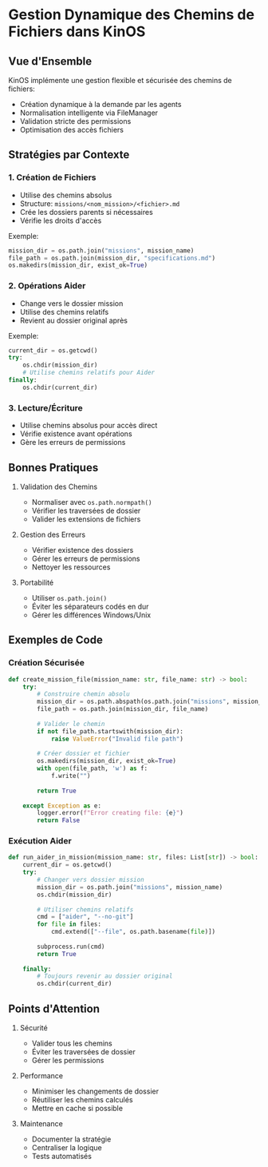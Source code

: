 # Gestion Dynamique des Chemins de Fichiers dans KinOS

## Vue d'Ensemble

KinOS implémente une gestion flexible et sécurisée des chemins de fichiers:
- Création dynamique à la demande par les agents
- Normalisation intelligente via FileManager
- Validation stricte des permissions
- Optimisation des accès fichiers

## Stratégies par Contexte

### 1. Création de Fichiers

- Utilise des chemins absolus
- Structure: `missions/<nom_mission>/<fichier>.md`
- Crée les dossiers parents si nécessaires
- Vérifie les droits d'accès

Exemple:
```python
mission_dir = os.path.join("missions", mission_name)
file_path = os.path.join(mission_dir, "specifications.md")
os.makedirs(mission_dir, exist_ok=True)
```

### 2. Opérations Aider

- Change vers le dossier mission
- Utilise des chemins relatifs
- Revient au dossier original après

Exemple:
```python
current_dir = os.getcwd()
try:
    os.chdir(mission_dir)
    # Utilise chemins relatifs pour Aider
finally:
    os.chdir(current_dir)
```

### 3. Lecture/Écriture

- Utilise chemins absolus pour accès direct
- Vérifie existence avant opérations
- Gère les erreurs de permissions

## Bonnes Pratiques

1. Validation des Chemins
   - Normaliser avec `os.path.normpath()`
   - Vérifier les traversées de dossier
   - Valider les extensions de fichiers

2. Gestion des Erreurs
   - Vérifier existence des dossiers
   - Gérer les erreurs de permissions
   - Nettoyer les ressources

3. Portabilité
   - Utiliser `os.path.join()`
   - Éviter les séparateurs codés en dur
   - Gérer les différences Windows/Unix

## Exemples de Code

### Création Sécurisée
```python
def create_mission_file(mission_name: str, file_name: str) -> bool:
    try:
        # Construire chemin absolu
        mission_dir = os.path.abspath(os.path.join("missions", mission_name))
        file_path = os.path.join(mission_dir, file_name)
        
        # Valider le chemin
        if not file_path.startswith(mission_dir):
            raise ValueError("Invalid file path")
            
        # Créer dossier et fichier
        os.makedirs(mission_dir, exist_ok=True)
        with open(file_path, 'w') as f:
            f.write("")
            
        return True
        
    except Exception as e:
        logger.error(f"Error creating file: {e}")
        return False
```

### Exécution Aider
```python
def run_aider_in_mission(mission_name: str, files: List[str]) -> bool:
    current_dir = os.getcwd()
    try:
        # Changer vers dossier mission
        mission_dir = os.path.join("missions", mission_name)
        os.chdir(mission_dir)
        
        # Utiliser chemins relatifs
        cmd = ["aider", "--no-git"]
        for file in files:
            cmd.extend(["--file", os.path.basename(file)])
            
        subprocess.run(cmd)
        return True
        
    finally:
        # Toujours revenir au dossier original
        os.chdir(current_dir)
```

## Points d'Attention

1. Sécurité
   - Valider tous les chemins
   - Éviter les traversées de dossier
   - Gérer les permissions

2. Performance
   - Minimiser les changements de dossier
   - Réutiliser les chemins calculés
   - Mettre en cache si possible

3. Maintenance
   - Documenter la stratégie
   - Centraliser la logique
   - Tests automatisés
